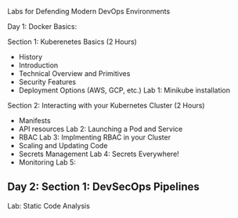 Labs for Defending Modern DevOps Environments 

Day 1:
Docker Basics:

Section 1: Kuberenetes Basics (2 Hours)
- History
- Introduction
- Technical Overview and Primitives
- Security Features
- Deployment Options (AWS, GCP, etc.)
Lab 1: Minikube installation

Section 2: Interacting with your Kubernetes Cluster (2 Hours)
- Manifests
- API resources
Lab 2: Launching a Pod and Service
- RBAC
Lab 3: Implmenting RBAC in your Cluster
- Scaling and Updating Code
- Secrets Management
Lab 4: Secrets Everywhere!
- Monitoring 
Lab 5: 

Day 2:
Section 1: DevSecOps Pipelines
- 
Lab: Static Code Analysis 
